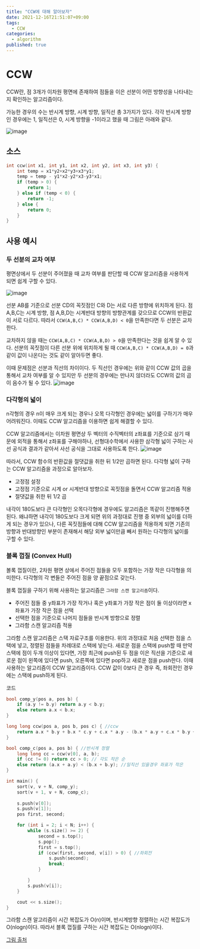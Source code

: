 ```yaml
---
title: "CCW에 대해 알아보자"
date: 2021-12-16T21:51:07+09:00
tags:
  - CCW
categories:
  - algorithm
published: true
---
```


# CCW

CCW란, 점 3개가 이차원 평면에 존재하여 점들을 이은 선분이 어떤 방향성을 나타내는지 확인하는 알고리즘이다.

가능한 경우의 수는 반시계 방향, 시계 방향, 일직선 총 3가지가 있다. 각각 반시계 방향인 경우에는 1, 일직선은 0, 시계 방향을 -1이라고 했을 때 그림은 아래와 같다.

![image](https://github.com/lee20h/blog/assets/59367782/3e55918d-6903-483c-8895-30fa0755c830)

## 소스

```cpp
int ccw(int x1, int y1, int x2, int y2, int x3, int y3) {
    int temp = x1*y2+x2*y3+x3*y1;
    temp = temp - y1*x2-y2*x3-y3*x1;
    if (temp > 0) {
        return 1;
    } else if (temp < 0) {
        return -1;
    } else {
        return 0;
    }
}
```

## 사용 예시

### 두 선분의 교차 여부

평면상에서 두 선분이 주어졌을 때 교차 여부를 판단할 때 CCW 알고리즘을 사용하게 되면 쉽게 구할 수 있다.

![image](https://github.com/lee20h/blog/assets/59367782/101e6eda-50b5-4342-a277-abb886631853)

선분 AB를 기준으로 선분 CD의 꼭짓점인 C와 D는 서로 다른 방향에 위치하게 된다. 점 A,B,C는 시계 방향, 점 A,B,D는 시계반대 방향의 방향관계를 갖으므로 CCW의 반환값이 서로 다르다. 따라서 `CCW(A,B,C) * CCW(A,B,D) < 0`을 만족한다면 두 선분은 교차한다.

교차하지 않을 때는 `CCW(A,B,C) * CCW(A,B,D) > 0`을 만족한다는 것을 쉽게 알 수 있다. 선분의 꼭짓점이 다른 선분 위에 위치하게 될 때 `CCW(A,B,C) * CCW(A,B,D) = 0`과 같이 값이 나온다는 것도 같이 알아두면 좋다.

이때 문제점은 선분과 직선의 차이이다. 두 직선인 경우에는 위와 같이 CCW 값의 곱을 통해서 교차 여부를 알 수 있지만 두 선분의 경우에는 만나지 않더라도 CCW의 값의 곱이 음수가 될 수 있다.
![image](https://github.com/lee20h/blog/assets/59367782/c8d9a46c-23bc-4f0d-a54a-1d411af606ca)

### 다각형의 넓이
n각형의 경우 n이 매우 크게 되는 경우나 오목 다각형인 경우에는 넓이를 구하기가 매우 어려워진다. 이때도 CCW 알고리즘을 이용하면 쉽게 해결할 수 있다.

CCW 알고리즘에서는 이차원 평면상 두 벡터의 수직벡터의 z좌표를 기준으로 삼기 때문에 외적을 통해서 z좌표를 구해야하나, 선형대수학에서 사용한 삼각형 넓이 구하는 사선 공식과 결과가 같아서 사선 공식을 그대로 사용하도록 한다.
![image](https://github.com/lee20h/blog/assets/59367782/c909caec-4910-42be-a11b-4103ce027833)

따라서, CCW 함수의 반환값을 절댓값을 취한 뒤 1/2만 곱하면 된다. 다각형 넓이 구하는 CCW 알고리즘을 과정으로 알아보자.

- 고정점 설정
- 고정점 기준으로 시계 or 시계반대 방향으로 꼭짓점을 돌면서 CCW 알고리즘 적용
- 절댓값을 취한 뒤 1/2 곱

내각이 180도보다 큰 다각형인 오목다각형에 경우에도 알고리즘은 똑같이 진행해주면 된다. 왜냐하면 내각이 180도보다 크게 되면 위의 과정대로 진행 중 외부의 넓이를 더하게 되는 경우가 있으나, 다른 꼭짓점들에 대해 CCW 알고리즘을 적용하게 되면 기존의 방향과 반대방향인 부분이 존재해서 해당 외부 넓이만큼 빼서 원하는 다각형의 넓이를 구할 수 있다.

### 볼록 껍질 (Convex Hull)
볼록 껍질이란, 2차원 평면 상에서 주어진 점들을 모두 포함하는 가장 작은 다각형을 의미한다. 다각형의 각 변들은 주어진 점을 양 끝점으로 갖는다.

블록 껍질을 구하기 위해 사용하는 알고리즘은 `그라함 스캔 알고리즘`이다.

- 주어진 점들 중 y좌표가 가장 작거나 혹은 y좌표가 가장 작은 점이 둘 이상이라면 x좌표가 가장 작은 점을 선택
- 선택한 점을 기준으로 나머지 점들을 반시계 방향으로 정렬
- 그라함 스캔 알고리즘 적용

그라함 스캔 알고리즘은 스택 자료구조를 이용한다. 위의 과정대로 처음 선택한 점을 스택에 넣고, 정렬된 점들을 차례대로 스택에 넣는다. 새로운 점을 스택에 push할 때 만약 스택에 점이 두개 이상이 있다면, 가장 최근에 push된 두 점을 이은 직선을 기준으로 새로운 점이 왼쪽에 있다면 push, 오른쪽에 있다면 pop하고 새로운 점을 push한다. 이때 사용하는 알고리즘이 CCW 알고리즘이다. CCW 값이 0보다 큰 경우 즉, 좌회전인 경우에는 스택에 push하게 된다.

코드

```cpp
bool comp_y(pos a, pos b) {
	if (a.y != b.y)	return a.y < b.y;
	else return a.x < b.x;
}

long long ccw(pos a, pos b, pos c) { //ccw
	return a.x * b.y + b.x * c.y + c.x * a.y - (b.x * a.y + c.x * b.y + a.x * c.y);
}

bool comp_c(pos a, pos b) { //반시계 정렬
	long long cc = ccw(v[0], a, b);
	if (cc != 0) return cc > 0; // 각도 작은 순
	else return (a.x + a.y) < (b.x + b.y); //일직선 있을경우 좌표가 작은
}

int main() {
    sort(v, v + N, comp_y);
	sort(v + 1, v + N, comp_c);		
	
	s.push(v[0]);
	s.push(v[1]);	
	pos first, second;

	for (int i = 2; i < N; i++) {
		while (s.size() >= 2) {
			second = s.top();
			s.pop();
			first = s.top();
			if (ccw(first, second, v[i]) > 0) { //좌회전
				s.push(second);
				break;
			}

		}
		s.push(v[i]);
	}

	cout << s.size();
}
```

그라함 스캔 알고리즘이 시간 복잡도가 O(n)이며, 반시계방향 정렬하는 시간 복잡도가 O(nlogn)이다. 따라서 블록 껍질를 구하는 시간 복잡도는 O(nlogn)이다.

[그림 출처](https://wogud6792.tistory.com/12)